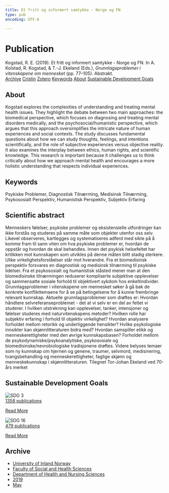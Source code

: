 ```yaml
---
title: Et fritt og informert samtykke - Norge og FN
type: pub
encoding: UTF-8

---
```

<h1>Publication</h1>
<article id="csl-bib-container-VLSCSXDW" class="csl-bib-container">
  <div class="csl-bib-body"> <div class="csl-entry">Kogstad, R. E. (2019). Et fritt og informert samtykke - Norge og FN. In A. Kolstad, R. Kogstad, &#38; T.-J. Ekeland (Eds.), <i>Grunnlagsproblemer i vitenskapene om mennesket</i> (pp. 77–105). Abstrakt.</div> </div>
  <div class="csl-bib-buttons">
    <a href="#taxonomy-article-VLSCSXDW" alt="archive" class="csl-bib-button">Archive</a>
    <a href="https://app.cristin.no/results/show.jsf?id=1697815" alt="Cristin" class="csl-bib-button">Cristin</a>
    <a href="http://zotero.org/groups/5881554/items/VLSCSXDW" alt="Zotero" class="csl-bib-button">Zotero</a>
    <a href="#keywords-article-VLSCSXDW" alt="keywords" class="csl-bib-button">Keywords</a>
    <a href="#about-article-VLSCSXDW" alt="about_pub" class="csl-bib-button">About</a>
    <a href="#sdg-article-VLSCSXDW" alt="sdg" class="csl-bib-button">Sustainable Development Goals</a>
  </div>
  <div id="csl-bib-meta-container-VLSCSXDW"></div>
</article>
<div id="csl-bib-meta-VLSCSXDW" class="csl-bib-meta">
  <article id="about-article-VLSCSXDW" class="about_pub-article">
    <h1>About</h1>
    Kogstad explores the complexities of understanding and treating mental health issues. They highlight the debate between two main approaches: the biomedical perspective, which focuses on diagnosing and treating mental disorders medically, and the psychosocial/humanistic perspective, which argues that this approach oversimplifies the intricate nature of human experiences and social contexts. The study discusses fundamental questions about how we can study thoughts, feelings, and intentions scientifically, and the role of subjective experiences versus objective reality. It also examines the interplay between ethics, human rights, and scientific knowledge. This research is important because it challenges us to think critically about how we approach mental health and encourages a more holistic understanding that respects individual experiences.
  </article>
  <article id="keywords-article-VLSCSXDW" class="keywords-article">
    <h1>Keywords</h1>
    Psykiske Problemer, Diagnostisk Tilnærming, Medisinsk Tilnærming, Psykososialt Perspektiv, Humanistisk Perspektiv, Subjektiv Erfaring
  </article>
  <article id="abstract-article-VLSCSXDW" class="abstract-article">
    <h1>Scientific abstract</h1>
    Menneskers følelser, psykiske problemer og eksistensielle utfordringer kan ikke forstås og studeres på samme måte som objekter utenfor oss selv. Likevel observeres, kartlegges og systematiseres adferd med sikte på å komme fram til sann viten om hva psykiske problemer er, hvordan de oppstår og hvordan de skal behandles. Innen det psykisk helsefeltet har kritikken mot kunnskapen som utvikles på denne måten blitt stadig sterkere. Ulike virkelighetsforståelser står mot hverandre. Fra et biomedisinsk perspektiv forsvares en diagnostisk og medisinsk tilnærming til psykiske lidelser. Fra et psykososialt og humanistisk ståsted mener man at den biomedisinske tilnærmingen reduserer kompliserte subjektive opplevelser og sammensatte sosiale forhold til objektivert sykdom hos enkeltindivider. Grunnlagsproblemer i vitenskapene om mennesket søker å gå bak de konkrete konflikttemaene for å se på betingelsene for å kunne frembringe relevant kunnskap. Aktuelle grunnlagsproblemer som drøftes er: Hvordan håndtere selvreferanseproblemet - det at vi selv er en del av feltet vi studerer. I hvilken utstrekning kan opplevelser, tanker, intensjoner og følelser studeres med naturvitenskapens metoder? Hvilken rolle har subjektiv erfaring i forhold til objektiv virkelighet? Hvordan analysere forholdet mellom retorikk og underliggende hensikter? Hvilke psykologiske innsikter kan skjønnlitteraturen bidra med? Hvordan samspiller etikk og menneskerettigheter med den øvrige kunnskapsbasen? Forholdet mellom de psykodynamiske/psykoanalytiske, psykososiale og biomedisinske/nevrobiologiske tradisjonene drøftes. Videre belyses temaer som ny kunnskap om hjernen og genene, traumer, selvmord, medisinering, tvangsbehandling og menneskerettigheter, faglige skjønn og menneskekunnskap i skjønnlitteraturen. Tilegnet Tor-Johan Ekeland ved 70-års merket
  </article>
  <article id="sdg-article-VLSCSXDW" class="sdg-article">
    <h1>Sustainable Development Goals</h1>
    <div class="sdg-container"><div id="sdg3" class="sdg">
        <img src="{{< params subfolder >}}images/sdg/sdg03_en.png" class="image" alt="SDG 3">
        <div class="sdg-overlay">
          <a href="/en/archive/?key=?sdg=3#archive" class="sdg-publication-count"><span>1358</span> publications</a>
          <p><a href="https://sdgs.un.org/goals/goal3" class="sdg-read-more">Read More</a></p>
        </div>
      </div> <div id="sdg16" class="sdg">
        <img src="{{< params subfolder >}}images/sdg/sdg16_en.png" class="image" alt="SDG 16">
        <div class="sdg-overlay">
          <a href="/en/archive/?key=?sdg=16#archive" class="sdg-publication-count"><span>479</span> publications</a>
          <p><a href="https://sdgs.un.org/goals/goal16" class="sdg-read-more">Read More</a></p>
        </div>
      </div></div>
  </article>
  <article id="taxonomy-article-VLSCSXDW" class="taxonomy-article">
    <h1>Archive</h1>
    <ul>
      <li>
        <a href="/en/archive/?key=3DCRN523">University of Inland Norway</a>
      </li>
      <li>
        <a href="/en/archive/?key=IDKFS3MX">Faculty of Social and Health Sciences</a>
      </li>
      <li>
        <a href="/en/archive/?key=GTV4ECMZ">Department of Health and Nursing Sciences</a>
      </li>
      <li>
        <a href="/en/archive/?key=E7THIEEM">2019</a>
      </li>
      <li>
        <a href="/en/archive/?key=DVX7L8D7">May</a>
      </li>
    </ul>
  </article>
</div>
